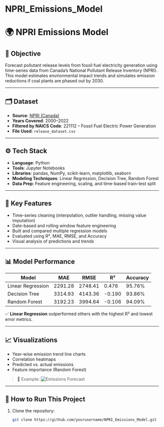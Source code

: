 # NPRI_Emissions_Model
# 🌍 NPRI Emissions Model

## 📌 Objective
Forecast pollutant release levels from fossil fuel electricity generation using time-series data from Canada’s National Pollutant Release Inventory (NPRI).  
This model estimates environmental impact trends and simulates emission reductions if coal plants are phased out by 2030.

---

## 🗂️ Dataset
- **Source**: [NPRI (Canada)](https://pollution-waste.canada.ca/national-release-inventory/)
- **Years Covered**: 2000–2022
- **Filtered by NAICS Code**: 221112 – Fossil Fuel Electric Power Generation
- **File Used**: `release_dataset.csv`

---

## ⚙️ Tech Stack
- **Language**: Python
- **Tools**: Jupyter Notebooks
- **Libraries**: pandas, NumPy, scikit-learn, matplotlib, seaborn
- **Modeling Techniques**: Linear Regression, Decision Tree, Random Forest
- **Data Prep**: Feature engineering, scaling, and time-based train-test split

---

## 🔬 Key Features
- Time-series cleaning (interpolation, outlier handling, missing value imputation)
- Date-based and rolling window feature engineering
- Built and compared multiple regression models
- Evaluated using R², MAE, RMSE, and Accuracy
- Visual analysis of predictions and trends

---

## 📊 Model Performance

| Model              | MAE     | RMSE    | R²     | Accuracy |
|-------------------|---------|---------|--------|----------|
| Linear Regression | 2291.28 | 2748.41 | 0.476  | 95.76%   |
| Decision Tree     | 3314.93 | 4143.36 | -0.190 | 93.86%   |
| Random Forest     | 3192.23 | 3994.64 | -0.106 | 94.09%   |

✅ **Linear Regression** outperformed others with the highest R² and lowest error metrics.

---

## 📈 Visualizations
- Year-wise emission trend line charts
- Correlation heatmaps
- Predicted vs. actual emissions
- Feature importance (Random Forest)

> 📸 Example:
> ![Emissions Forecast](images/emissions_forecast.png)

---

## 📁 How to Run This Project
1. Clone the repository:
   ```bash
   git clone https://github.com/yourusername/NPRI_Emissions_Model.git
